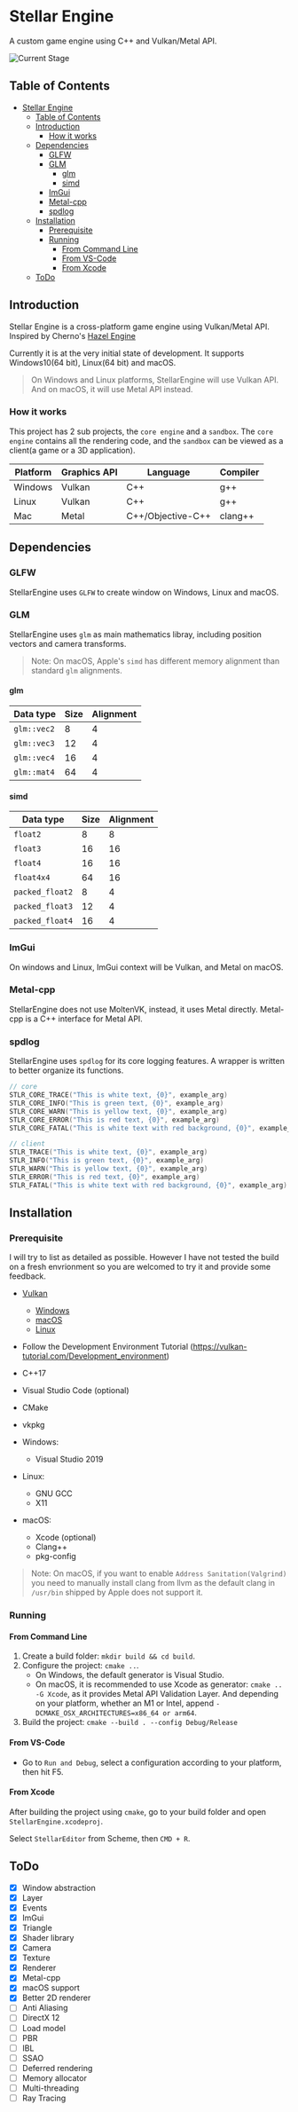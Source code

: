 # Stellar Engine

A custom game engine using C++ and Vulkan/Metal API.

![Current Stage](Screenshots/currentStage.png)

## Table of Contents

- [Stellar Engine](#stellar-engine)
	- [Table of Contents](#table-of-contents)
	- [Introduction](#introduction)
		- [How it works](#how-it-works)
	- [Dependencies](#dependencies)
		- [GLFW](#glfw)
		- [GLM](#glm)
			- [glm](#glm-1)
			- [simd](#simd)
		- [ImGui](#imgui)
		- [Metal-cpp](#metal-cpp)
		- [spdlog](#spdlog)
	- [Installation](#installation)
		- [Prerequisite](#prerequisite)
		- [Running](#running)
			- [From Command Line](#from-command-line)
			- [From VS-Code](#from-vs-code)
			- [From Xcode](#from-xcode)
	- [ToDo](#todo)

## Introduction

Stellar Engine is a cross-platform game engine using Vulkan/Metal API. Inspired by Cherno's [Hazel Engine](https://github.com/TheCherno/Hazel)

Currently it is at the very initial state of development. It supports Windows10(64 bit), Linux(64 bit) and macOS.
> On Windows and Linux platforms, StellarEngine will use Vulkan API.
> And on macOS, it will use Metal API instead.

### How it works

This project has 2 sub projects, the `core engine` and a `sandbox`. The `core engine` contains all the rendering code, and the `sandbox` can be viewed as a client(a game or a 3D application).

| Platform      | Graphics API | Language          | Compiler  |
| ------------- | ------------ | ----------------- | --------- |
| Windows       | Vulkan       | C++               | g++       |
| Linux         | Vulkan       | C++               | g++       |
| Mac           | Metal        | C++/Objective-C++ | clang++   |

## Dependencies

### GLFW

StellarEngine uses `GLFW` to create window on Windows, Linux and macOS.

### GLM

StellarEngine uses `glm` as main mathematics libray, including position vectors and camera transforms.
> Note: On macOS, Apple's `simd` has different memory alignment than standard `glm` alignments.

#### glm

| Data type   | Size | Alignment |
| ----------- | ---- | --------- |
| `glm::vec2` | 8    | 4         |
| `glm::vec3` | 12   | 4         |
| `glm::vec4` | 16   | 4         |
| `glm::mat4` | 64   | 4         |

#### simd

| Data type       | Size | Alignment |
| --------------- | ---- | --------- |
| `float2`        | 8    | 8         |
| `float3`        | 16   | 16        |
| `float4`        | 16   | 16        |
| `float4x4`      | 64   | 16        |
| `packed_float2` | 8    | 4         |
| `packed_float3` | 12   | 4         |
| `packed_float4` | 16   | 4         |

### ImGui

On windows and Linux, ImGui context will be Vulkan, and Metal on macOS.

### Metal-cpp

StellarEngine does not use MoltenVK, instead, it uses Metal directly. Metal-cpp is a C++ interface for Metal API.

### spdlog

StellarEngine uses `spdlog` for its core logging features. A wrapper is written to better organize its functions.

```c++
// core
STLR_CORE_TRACE("This is white text, {0}", example_arg)
STLR_CORE_INFO("This is green text, {0}", example_arg)
STLR_CORE_WARN("This is yellow text, {0}", example_arg)
STLR_CORE_ERROR("This is red text, {0}", example_arg)
STLR_CORE_FATAL("This is white text with red background, {0}", example_arg)

// client
STLR_TRACE("This is white text, {0}", example_arg)
STLR_INFO("This is green text, {0}", example_arg)
STLR_WARN("This is yellow text, {0}", example_arg)
STLR_ERROR("This is red text, {0}", example_arg)
STLR_FATAL("This is white text with red background, {0}", example_arg)
```

## Installation

### Prerequisite

I will try to list as detailed as possible. However I have not tested the build on a fresh envrionment so you are welcomed to try it and provide some feedback.

* [Vulkan](https://vulkan.lunarg.com/)
  * [Windows](https://vulkan.lunarg.com/doc/sdk/latest/windows/getting_started.html)
  * [macOS](https://vulkan.lunarg.com/doc/sdk/latest/mac/getting_started.html)
  * [Linux](https://vulkan.lunarg.com/doc/view/latest/linux/getting_started_ubuntu.html)

* Follow the Development Environment Tutorial (<https://vulkan-tutorial.com/Development_environment>)

* C++17
* Visual Studio Code (optional)
* CMake
* vkpkg
* Windows:
  * Visual Studio 2019
* Linux:
  * GNU GCC
  * X11
* macOS:
  * Xcode (optional)
  * Clang++
  * pkg-config
  
> Note: On macOS, if you want to enable `Address Sanitation(Valgrind)` you need to manually install clang from llvm as the default clang in `/usr/bin` shipped by Apple does not support it.

### Running

#### From Command Line

1. Create a build folder: `mkdir build && cd build`.
2. Configure the project: `cmake ..`.
	* On Windows, the default generator is Visual Studio.
	* On macOS, it is recommended to use Xcode as generator: `cmake .. -G Xcode`, as it provides Metal API Validation Layer. 
  	And depending on your platform, whether an M1 or Intel, append `-DCMAKE_OSX_ARCHITECTURES=x86_64 or arm64`.
3. Build the project: `cmake --build . --config Debug/Release`

#### From VS-Code

* Go to `Run and Debug`, select a configuration according to your platform, then hit F5.

#### From Xcode

After building the project using `cmake`, go to your build folder and open `StellarEngine.xcodeproj`.

Select `StellarEditor` from Scheme, then `CMD + R`.

## ToDo

* [x] Window abstraction
* [x] Layer
* [x] Events
* [x] ImGui
* [x] Triangle
* [x] Shader library
* [x] Camera
* [x] Texture
* [x] Renderer
* [x] Metal-cpp
* [x] macOS support
* [x] Better 2D renderer
* [ ] Anti Aliasing
* [ ] DirectX 12
* [ ] Load model
* [ ] PBR
* [ ] IBL
* [ ] SSAO
* [ ] Deferred rendering
* [ ] Memory allocator
* [ ] Multi-threading
* [ ] Ray Tracing
